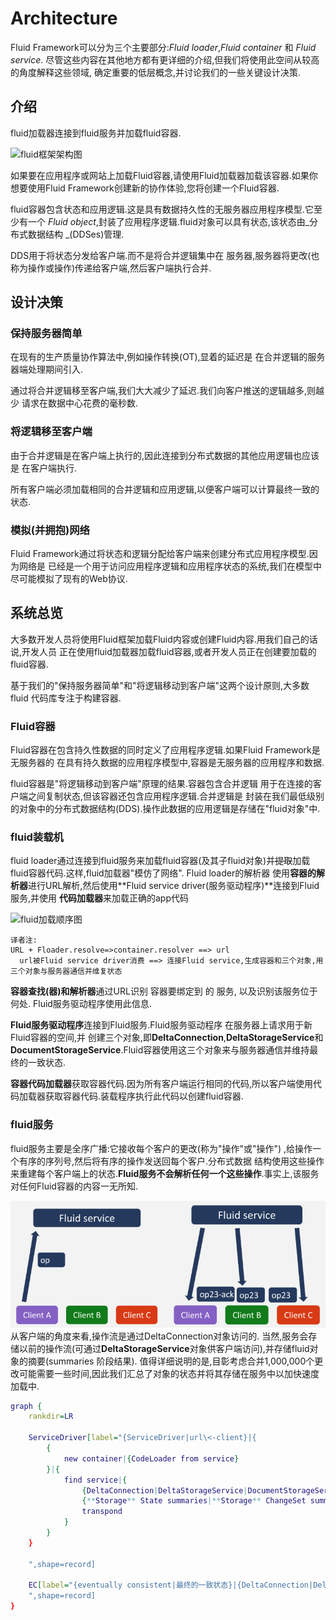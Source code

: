 # Architecture
Fluid Framework可以分为三个主要部分:_Fluid loader_,_Fluid container_ 和 _Fluid service_.
尽管这些内容在其他地方都有更详细的介绍,但我们将使用此空间从较高的角度解释这些领域,
确定重要的低层概念,并讨论我们的一些关键设计决策.

## 介绍

fluid加载器连接到fluid服务并加载fluid容器.

![fluid框架架构图](https://fluidframework.com/docs/concepts/images/architecture.png)

如果要在应用程序或网站上加载Fluid容器,请使用Fluid加载器加载该容器.如果你想要使用Fluid Framework创建新的协作体验,您将创建一个Fluid容器.

fluid容器包含状态和应用逻辑.这是具有数据持久性的无服务器应用程序模型.它至少有一个
_Fluid object_,封装了应用程序逻辑.fluid对象可以具有状态,该状态由_分布式数据结构
_(DDSes)管理.

DDS用于将状态分发给客户端.而不是将合并逻辑集中在
服务器,服务器将更改(也称为操作或操作)传递给客户端,然后客户端执行合并.

## 设计决策

### 保持服务器简单

在现有的生产质量协作算法中,例如操作转换(OT),显着的延迟是
在合并逻辑的服务器端处理期间引入.

通过将合并逻辑移至客户端,我们大大减少了延迟.我们向客户推送的逻辑越多,则越少
请求在数据中心花费的毫秒数.

### 将逻辑移至客户端

由于合并逻辑是在客户端上执行的,因此连接到分布式数据的其他应用逻辑也应该是
在客户端执行.

所有客户端必须加载相同的合并逻辑和应用逻辑,以便客户端可以计算最终一致的状态.

### 模拟(并拥抱)网络

Fluid Framework通过将状态和逻辑分配给客户端来创建分布式应用程序模型.因为网络是
已经是一个用于访问应用程序逻辑和应用程序状态的系统,我们在模型中尽可能模拟了现有的Web协议.

## 系统总览

大多数开发人员将使用Fluid框架加载Fluid内容或创建Fluid内容.用我们自己的话说,开发人员
正在使用fluid加载器加载fluid容器,或者开发人员正在创建要加载的fluid容器.

基于我们的"保持服务器简单"和"将逻辑移动到客户端"这两个设计原则,大多数fluid
代码库专注于构建容器.

### Fluid容器

Fluid容器在包含持久性数据的同时定义了应用程序逻辑.如果Fluid Framework是无服务器的
在具有持久数据的应用程序模型中,容器是无服务器的应用程序和数据.

fluid容器是"将逻辑移动到客户端"原理的结果.容器包含合并逻辑
用于在连接的客户端之间复制状态,但该容器还包含应用程序逻辑.合并逻辑是
封装在我们最低级别的对象中的分布式数据结构(DDS).操作此数据的应用逻辑是存储在"fluid对象"中.

### fluid装载机

fluid loader通过连接到fluid服务来加载fluid容器(及其子fluid对象)并~~提取~~加载fluid容器代码.这样,fluid加载器"模仿了网络". Fluid loader的解析器 使用**容器的解析器**进行URL解析,然后使用**Fluid  service driver(服务驱动程序)**连接到Fluid服务,并使用
**代码加载器**来加载正确的app代码

![fluid加载顺序图](images/load-flow.png)

```
译者注:
URL + Floader.resolve=>container.resolver ==> url
  url被Fluid service driver消费 ==> 连接Fluid service,生成容器和三个对象,用三个对象与服务器通信并维复状态
```

**容器查找(器)和解析器**通过URL识别 容器要绑定到 的 服务,
以及识别该服务位于何处. Fluid服务驱动程序使用此信息.

**Fluid服务驱动程序**连接到Fluid服务.Fluid服务驱动程序
在服务器上请求用于新Fluid容器的空间,并
创建三个对象,即**DeltaConnection**,**DeltaStorageService**和**DocumentStorageService**.Fluid容器使用这三个对象来与服务器通信并维持最终的一致状态.

**容器代码加载器**获取容器代码.因为所有客户端运行相同的代码,所以客户端使用代码加载器获取容器代码.装载程序执行此代码以创建fluid容器.


### fluid服务

fluid服务主要是全序广播:它接收每个客户的更改(称为"操作"或"操作")
,给操作一个有序的序列号,然后将有序的操作发送回每个客户.分布式数据
结构使用这些操作来重建每个客户端上的状态.**Fluid服务不会解析任何一个这些操作**.事实上,该服务对任何Fluid容器的内容一无所知.

![描绘从Fluid客户端发送到Fluid服务并广播到Fluid客户端的操作的图](images/fluid-service.png)
从客户端的角度来看,操作流是通过DeltaConnection对象访问的.
当然,服务会存储以前的操作流(可通过**DeltaStorageService**对象供客户端访问),并存储fluid对象的摘要(summaries 阶段结果). 值得详细说明的是,目彰考虑合并1,000,000个更改可能需要一些时间,因此我们汇总了对象的状态并将其存储在服务中以加快速度加载中.

```dot
graph {
    rankdir=LR

    ServiceDriver[label="{ServiceDriver|url\<-client}|{
        {
            new container|{CodeLoader from service}
        }|{
            find service|{
                {DeltaConnection|DeltaStorageService|DocumentStorageService}|
                {**Storage** State summaries|**Storage** ChangeSet summaries}|
                transpond
            }
        }
    }

    ",shape=record]

    EC[label="{eventually consistent|最终的一致状态}|{DeltaConnection|DeltaStorageService|DocumentStorageService}
    ",shape=record]
}
```